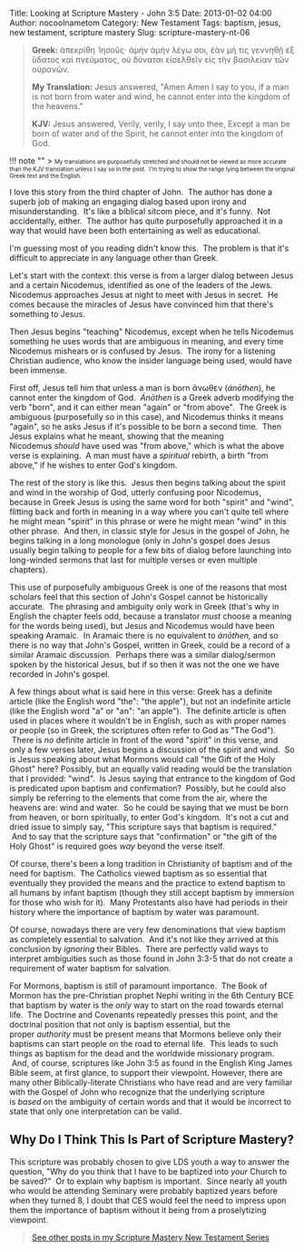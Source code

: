 Title: Looking at Scripture Mastery - John 3:5
Date: 2013-01-02 04:00
Author: nocoolnametom
Category: New Testament
Tags: baptism, jesus, new testament, scripture mastery
Slug: scripture-mastery-nt-06

> **Greek:**
>  ἀπεκρίθη Ἰησοῦς· ἀμὴν ἀμὴν λέγω σοι, ἐὰν μή τις γεννηθῇ ἐξ ὕδατος καὶ πνεύματος, οὐ δύναται εἰσελθεῖν εἰς τὴν βασιλείαν τῶν οὐρανῶν.
>
> **My Translation:**
>  Jesus answered, "Amen Amen I say to you, if a man is not born from water and wind, he cannot enter into the kingdom of the heavens."
>
> **KJV:**
>  Jesus answered, Verily, verily, I say unto thee, Except a man be born of water and of the Spirit, he cannot enter into the kingdom of God.

!!! note ""
     > <span style="font-size: x-small;">My translations are purposefully stretched and should not be viewed as more accurate than the KJV translation unless I say so in the post.  I'm trying to show the range lying between the original Greek text and the English.</span>

I love this story from the third chapter of John.  The author has done a superb job of making an engaging dialog based upon irony and misunderstanding.  It's like a biblical sitcom piece, and it's funny.  Not accidentally, either.  The author has quite purposefully approached it in a way that would have been both entertaining as well as educational.

I'm guessing most of you reading didn't know this.  The problem is that it's difficult to appreciate in any language other than Greek.

Let's start with the context: this verse is from a larger dialog between Jesus and a certain Nicodemus, identified as one of the leaders of the Jews. Nicodemus approaches Jesus at night to meet with Jesus in secret.  He comes because the miracles of Jesus have convinced him that there's something to Jesus.

Then Jesus begins "teaching" Nicodemus, except when he tells Nicodemus something he uses words that are ambiguous in meaning, and every time Nicodemus mishears or is confused by Jesus.  The irony for a listening Christian audience, who know the insider language being used, would have been immense.

First off, Jesus tell him that unless a man is born ἄνωθεν (*ánōthen*), he cannot enter the kingdom of God.  *Ánōthen* is a Greek adverb modifying the verb "born", and it can either mean "again" or "from above".  The Greek is ambiguous (purposefully so in this case), and Nicodemus thinks it means "again", so he asks Jesus if it's possible to be born a second time.  Then Jesus explains what he meant, showing that the meaning Nicodemus *should* have used was "from above," which is what the above verse is explaining.  A man must have a *spiritual* rebirth, a birth "from above," if he wishes to enter God's kingdom.

The rest of the story is like this.  Jesus then begins talking about the spirit and wind in the worship of God, utterly confusing poor Nicodemus, because in Greek Jesus is using the same word for both "spirit" and "wind", flitting back and forth in meaning in a way where you can't quite tell where he might mean "spirit" in this phrase or were he might mean "wind" in this other phrase.  And then, in classic style for Jesus in the gospel of John, he begins talking in a long monologue (only in John's gospel does Jesus usually begin talking to people for a few bits of dialog before launching into long-winded sermons that last for multiple verses or even multiple chapters).

This use of purposefully ambiguous Greek is one of the reasons that most scholars feel that this section of John's Gospel cannot be historically accurate.  The phrasing and ambiguity only work in Greek (that's why in English the chapter feels odd, because a translator *must* choose a meaning for the words being used), but Jesus and Nicodemus would have been speaking Aramaic.  In Aramaic there is no equivalent to *ánōthen,* and so there is no way that John's Gospel, written in Greek, could be a record of a similar Aramaic discussion.  Perhaps there was a similar dialog/sermon spoken by the historical Jesus, but if so then it was not the one we have recorded in John's gospel.

A few things about what is said here in this verse: Greek has a definite article (like the English word "the": "the apple"), but not an indefinite article (like the English word "a" or "an": "an apple").  The definite article is often used in places where it wouldn't be in English, such as with proper names or people (so in Greek, the scriptures often refer to God as "The God").  There is *no* definite article in front of the word "spirit" in this verse, and only a few verses later, Jesus begins a discussion of the spirit and wind.  So is Jesus speaking about what Mormons would call "the Gift of the Holy Ghost" here? Possibly, but an equally valid reading would be the translation that I provided: "wind".  Is Jesus saying that entrance to the kingdom of God is predicated upon baptism and confirmation?  Possibly, but he could also simply be referring to the elements that come from the air, where the heavens are: wind and water.  So he could be saying that we must be born from heaven, or born spiritually, to enter God's kingdom.  It's not a cut and dried issue to simply say, "This scripture says that baptism is required."  And to say that the scripture says that "confirmation" or "the gift of the Holy Ghost" is required goes *way* beyond the verse itself.

Of course, there's been a long tradition in Christianity of baptism and of the need for baptism.  The Catholics viewed baptism as so essential that eventually they provided the means and the practice to extend baptism to all humans by infant baptism (though they still accept baptism by immersion for those who wish for it).  Many Protestants also have had periods in their history where the importance of baptism by water was paramount.

Of course, nowadays there are very few denominations that view baptism as completely essential to salvation.  And it's not like they arrived at this conclusion by *ignoring* their Bibles.  There are perfectly valid ways to interpret ambiguities such as those found in John 3:3-5 that do not create a requirement of water baptism for salvation.

For Mormons, baptism is still of paramount importance.  The Book of Mormon has the pre-Christian prophet Nephi writing in the 6th Century BCE that baptism by water is the *only* way to start on the road towards eternal life.  The Doctrine and Covenants repeatedly presses this point, and the doctrinal position that not only is baptism essential, but the proper *authority* must be present means that Mormons believe only their baptisms can start people on the road to eternal life.  This leads to such things as baptism for the dead and the worldwide missionary program.  And, of course, scriptures like John 3:5 as found in the English King James Bible seem, at first glance, to support their viewpoint. However, there are many other Biblically-literate Christians who have read and are very familiar with the Gospel of John who recognize that the underlying scripture is *based* on the ambiguity of certain words and that it would be incorrect to state that only one interpretation can be valid.

Why Do I Think This Is Part of Scripture Mastery?
-------------------------------------------------

This scripture was probably chosen to give LDS youth a way to answer the question, "Why do you think that I have to be baptized into *your* Church to be saved?"  Or to explain why baptism is important.  Since nearly all youth who would be attending Seminary were probably baptized years before when they turned 8, I doubt that CES would feel the need to impress upon them the importance of baptism without it being from a proselytizing viewpoint.

> [See other posts in my Scripture Mastery New Testament Series][]

[See other posts in my Scripture Mastery New Testament Series]: |filename|scripture-mastery-new-testament.md "Scripture Mastery: New Testament"
